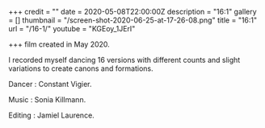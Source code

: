 +++
credit = ""
date = 2020-05-08T22:00:00Z
description = "16:1"
gallery = []
thumbnail = "/screen-shot-2020-06-25-at-17-26-08.png"
title = "16:1"
url = "/16-1/"
youtube = "KGEoy_1JErI"

+++
film created in May 2020.

I recorded myself dancing 16 versions with different counts and slight variations to create canons and formations.

Dancer : Constant Vigier.

Music : Sonia Killmann.

Editing : Jamiel Laurence.